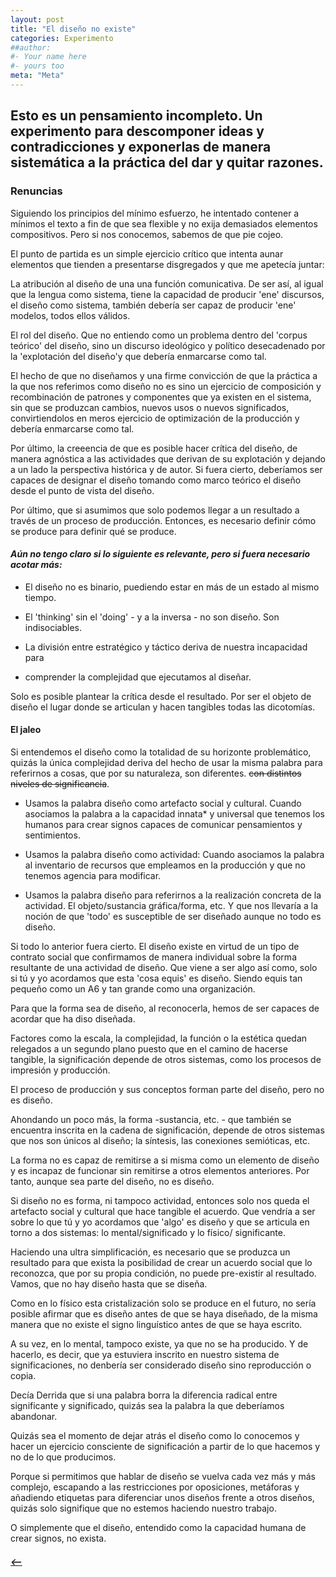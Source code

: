 ```yaml
---
layout: post
title: "El diseño no existe"
categories: Experimento
##author:
#- Your name here
#- yours too
meta: "Meta"
---
```


## Esto es un pensamiento incompleto. Un experimento para descomponer ideas y contradicciones y exponerlas de manera sistemática a la práctica del dar y quitar razones. ##


### Renuncias
Siguiendo los principios del mínimo esfuerzo, he intentado contener a mínimos el
texto a fin de que sea flexible y no exija demasiados elementos compositivos.
Pero si nos conocemos, sabemos de que pie cojeo.

El punto de partida es un simple ejercicio crítico que intenta aunar elementos
que tienden a presentarse disgregados y que me apetecía juntar:

La atribución al diseño de una una función comunicativa. De ser así, al igual
que la lengua como sistema, tiene la capacidad de producir 'ene' discursos,
el diseño como sistema, también debería ser capaz de producir 'ene' modelos,
todos ellos válidos.

El rol del diseño. Que no entiendo como un problema dentro del 'corpus teórico'
del diseño, sino un discurso ideológico y político desecadenado por la
'explotación del diseño'y que debería enmarcarse como tal.

El hecho de que no diseñamos y una firme convicción de que la práctica a la que
nos referimos como diseño no es sino un ejercicio de composición y recombinación
de patrones y componentes que ya existen en el sistema, sin que se produzcan
cambios, nuevos usos o nuevos significados, convirtiendolos en meros ejercicio
de optimización de la producción y debería enmarcarse como tal.

Por último, la creeencia de que es posible hacer crítica del diseño, de
manera agnóstica a las actividades que derivan de su explotación y dejando a un
lado la perspectiva histórica y de autor. Si fuera cierto, deberíamos ser capaces
de designar el diseño tomando como marco teórico el diseño desde el punto de
vista del diseño.

Por último, que si asumimos que solo podemos llegar a un resultado a través de
un proceso de producción. Entonces, es necesario definir cómo se produce para
definir qué se produce.


#### *Aún no tengo claro si lo siguiente es relevante, pero si fuera necesario acotar más:*
  - El diseño no es binario, puediendo estar en más de un estado al mismo tiempo.

  - El 'thinking' sin el 'doing' - y a la inversa - no son diseño. Son indisociables.

  - La división entre estratégico y táctico deriva de nuestra incapacidad para
  - comprender la complejidad que ejecutamos al diseñar.

Solo es posible plantear la crítica desde el resultado. Por ser el objeto
de diseño el lugar donde se articulan y hacen tangibles todas las dicotomías.

#### El jaleo
Si entendemos el diseño como la totalidad de su horizonte problemático, quizás la
única complejidad deriva del hecho de usar la misma palabra para referirnos a cosas,
que por su naturaleza, son diferentes. ~~con distintos niveles de significancia~~.

- Usamos la palabra diseño como artefacto social y cultural. Cuando asociamos la
palabra a la capacidad innata* y universal que tenemos los humanos para crear
signos capaces de comunicar pensamientos y sentimientos.

- Usamos la palabra diseño como actividad: Cuando asociamos la palabra al
inventario de recursos que empleamos en la producción y que no tenemos agencia
para modificar.

- Usamos la palabra diseño para referirnos a la realización concreta de la actividad.
El objeto/sustancia gráfica/forma, etc. Y que nos llevaría a la noción de que 'todo'
es susceptible de ser diseñado aunque no todo es diseño.


Si todo lo anterior fuera cierto. El diseño existe en virtud de un tipo de contrato
social que confirmamos de manera individual sobre la forma resultante de una
actividad de diseño. Que viene a ser algo así como, solo si tú y yo acordamos
que esta 'cosa equis' es diseño. Siendo equis tan pequeño como un A6 y tan grande
como una organización.

Para que la forma sea de diseño, al reconocerla, hemos de ser capaces de acordar
que ha diso diseñada.

Factores como la escala, la complejidad, la función o la estética quedan relegados
a un segundo plano puesto que en el camino de hacerse tangible, la significación
depende de otros sistemas, como los procesos de impresión y producción.

El proceso de producción y sus conceptos forman parte del diseño, pero no es diseño.

Ahondando un poco más, la forma -sustancia, etc. - que también se encuentra inscrita
en la cadena de significación, depende de otros sistemas que nos son únicos al diseño;
la síntesis, las conexiones semióticas, etc.

La forma no es capaz de remitirse a si misma como un elemento de diseño y es incapaz
de funcionar sin remitirse a otros elementos anteriores. Por tanto, aunque sea
parte del diseño, no es diseño.

Si diseño no es forma, ni tampoco actividad, entonces solo nos queda el artefacto
social y cultural que hace tangible el acuerdo. Que vendría a ser sobre lo que
tú y yo acordamos que 'algo' es diseño y que se articula en torno a dos sistemas:
lo mental/significado y lo físico/ significante.

Haciendo una ultra simplificación, es necesario que se produzca un resultado para
que exista la posibilidad de crear un acuerdo social que lo reconozca, que por
su propia condición, no puede pre-existir al resultado.
Vamos, que no hay diseño hasta que se diseña.

Como en lo físico esta cristalización solo se produce en el futuro, no sería posible
afirmar que es diseño antes de que se haya diseñado, de la misma manera que no existe
el signo linguístico antes de que se haya escrito.

A su vez, en lo mental, tampoco existe, ya que no se ha producido. Y de hacerlo,
es decir, que ya estuviera inscrito en nuestro sistema de significaciones,
no denbería ser considerado diseño sino reproducción o copia.

Decía Derrida que si una palabra borra la diferencia radical entre significante
y significado, quizás sea la palabra la que deberíamos abandonar.

Quizás sea el momento de dejar atrás el diseño como lo conocemos y hacer un
ejercicio consciente de significación a partir de lo que hacemos y no de lo que
producimos.

Porque si permitimos que hablar de diseño se vuelva cada vez más y más complejo,
escapando a las restricciones por oposiciones, metáforas y añadiendo etiquetas
para diferenciar unos diseños frente a otros diseños, quizás solo signifique que
no estemos haciendo nuestro trabajo.

O simplemente que el diseño, entendido como la capacidad humana de crear signos,
no exista.


##### [⟵](/../../incomplete/index.html)
